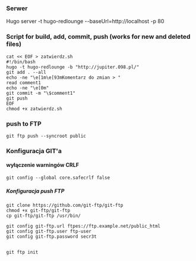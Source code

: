 ### Serwer
Hugo server -t hugo-redlounge --baseUrl=http://localhost -p 80


### Script for build, add, commit, push (works for new and deleted files)
```
cat << EOF > zatwierdz.sh
#!/bin/bash
hugo -t hugo-redlounge -b "http://jupiter.098.pl/"
git add . --all
echo -ne "\e[1m\e[93mKomentarz do zmian > "
read comment1
echo -ne "\e[0m"
git commit -m "\$comment1"	
git push
EOF
chmod +x zatwierdz.sh
```

### push to FTP
``` 
git ftp push --syncroot public 
```

### Konfiguracja GIT'a
#### wyłączenie warningów CRLF
```
git config --global core.safecrlf false 
```
##### Konfiguracja push FTP
```
git clone https://github.com/git-ftp/git-ftp
chmod +x git-ftp/git-ftp
cp git-ftp/git-ftp /usr/bin/

git config git-ftp.url ftpes://ftp.example.net/public_html
git config git-ftp.user ftp-user
git config git-ftp.password secr3t


git ftp init 
```
